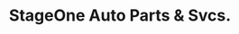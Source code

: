 ---
title: "StageOne Auto Parts & Svcs."
url: /barangay-pinagkaisahan-cubao-quezon-city/stageone-auto-parts-und-svcs/
shop: Autowerkstatt
---